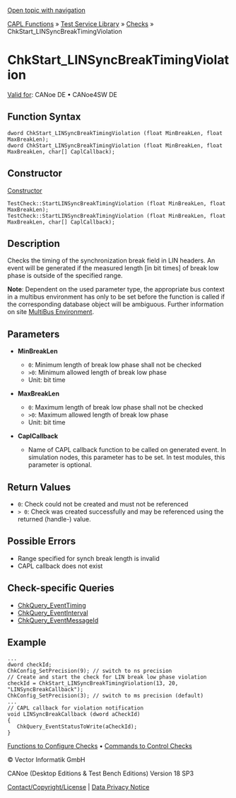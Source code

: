 [Open topic with navigation](../../../../../CANoeDEFamily.htm#Topics/CAPLFunctions/Test/Functions/CAPLfunctionChkStartLinSyncBreakTimingViolation.md)

[CAPL Functions](../../CAPLfunctions.md) » [Test Service Library](../CAPLfunctionsTSLOverview.md) » [Checks](../CAPLfunctionsTSLCheckOverview.md) » ChkStart_LINSyncBreakTimingViolation

# ChkStart_LINSyncBreakTimingViolation

[Valid for](../../../Shared/FeatureAvailability.md):  CANoe DE • CANoe4SW DE

## Function Syntax

```plaintext
dword ChkStart_LINSyncBreakTimingViolation (float MinBreakLen, float MaxBreakLen);
dword ChkStart_LINSyncBreakTimingViolation (float MinBreakLen, float MaxBreakLen, char[] CaplCallback);
```

## Constructor

[Constructor](../../../Shared/CAPL/General/ClassesAndObjects.md)

```plaintext
TestCheck::StartLINSyncBreakTimingViolation (float MinBreakLen, float MaxBreakLen);
TestCheck::StartLINSyncBreakTimingViolation (float MinBreakLen, float MaxBreakLen, char[] CaplCallback);
```

## Description

Checks the timing of the synchronization break field in LIN headers. An event will be generated if the measured length [in bit times] of break low phase is outside of the specified range.

**Note**: Dependent on the used parameter type, the appropriate bus context in a multibus environment has only to be set before the function is called if the corresponding database object will be ambiguous. Further information on site [MultiBus Environment](../../../Shared/CAPL/General/TestMultiBusEnvironment.md).

## Parameters

- **MinBreakLen**
  - `0`: Minimum length of break low phase shall not be checked
  - `>0`: Minimum allowed length of break low phase
  - Unit: bit time

- **MaxBreakLen**
  - `0`: Maximum length of break low phase shall not be checked
  - `>0`: Maximum allowed length of break low phase
  - Unit: bit time

- **CaplCallback**
  - Name of CAPL callback function to be called on generated event. In simulation nodes, this parameter has to be set. In test modules, this parameter is optional.

## Return Values

- `0`: Check could not be created and must not be referenced
- `> 0`: Check was created successfully and may be referenced using the returned (handle-) value.

## Possible Errors

- Range specified for synch break length is invalid
- CAPL callback does not exist

## Check-specific Queries

- [ChkQuery_EventTiming](CAPLfunctionChkQueryEventTiming.md)
- [ChkQuery_EventInterval](CAPLfunctionChkQueryEventInterval.md)
- [ChkQuery_EventMessageId](CAPLfunctionChkQueryEventMessageId.md)

## Example

```plaintext
...
dword checkId;
ChkConfig_SetPrecision(9); // switch to ns precision
// Create and start the check for LIN break low phase violation
checkId = ChkStart_LINSyncBreakTimingViolation(13, 20, "LINSyncBreakCallback"); 
ChkConfig_SetPrecision(3); // switch to ms precision (default)
...
// CAPL callback for violation notification
void LINSyncBreakCallback (dword aCheckId)
{
   ChkQuery_EventStatusToWrite(aCheckId);
}
```

[Functions to Configure Checks](../CAPLfunctionsTSLConfigurationFunctions.md) • [Commands to Control Checks](../CAPLfunctionsTSLCheckControlCommands.md)

© Vector Informatik GmbH

CANoe (Desktop Editions & Test Bench Editions) Version 18 SP3

[Contact/Copyright/License](../../../Shared/ContactCopyrightLicense.md) | [Data Privacy Notice](https://www.vector.com/int/en/company/get-info/privacy-policy/)

